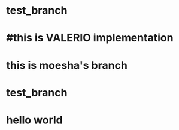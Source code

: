 # test_branch



#this is VALERIO implementation
=======
# this is moesha's branch

# test_branch

# hello world